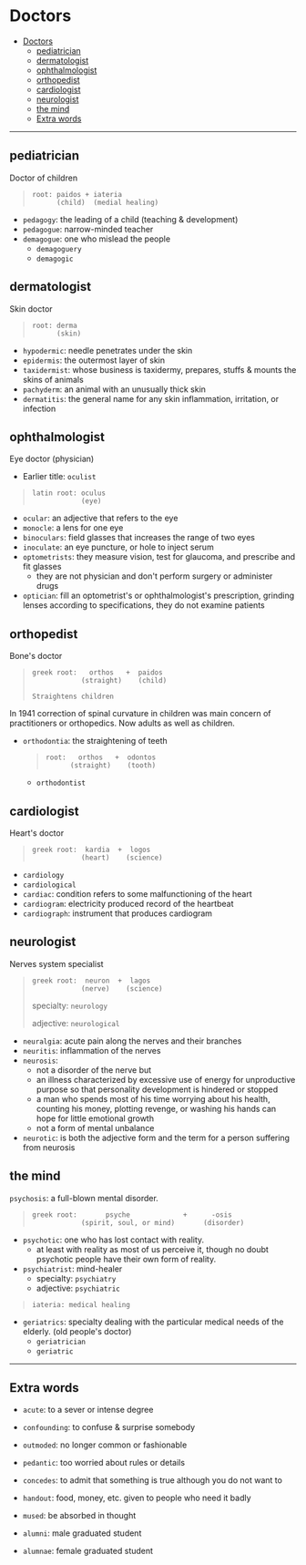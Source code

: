 # Doctors

- [Doctors](#doctors)
  - [pediatrician](#pediatrician)
  - [dermatologist](#dermatologist)
  - [ophthalmologist](#ophthalmologist)
  - [orthopedist](#orthopedist)
  - [cardiologist](#cardiologist)
  - [neurologist](#neurologist)
  - [the mind](#the-mind)
  - [Extra words](#extra-words)

---

## pediatrician

Doctor of children

> ```
> root: paidos + iateria
>       (child)  (medial healing)
> ```

- `pedagogy`: the leading of a child (teaching & development)
- `pedagogue`: narrow-minded teacher
- `demagogue`: one who mislead the people
  - `demagoguery`
  - `demagogic`

## dermatologist

Skin doctor

> ```
> root: derma
>       (skin)
> ```

- `hypodermic`: needle penetrates under the skin
- `epidermis`: the outermost layer of skin
- `taxidermist`: whose business is taxidermy, prepares, stuffs & mounts the skins of animals
- `pachyderm`: an animal with an unusually thick skin
- `dermatitis`: the general name for any skin inflammation, irritation, or infection

## ophthalmologist

Eye doctor (physician)

- Earlier title: `oculist`

> ```
> latin root: oculus
>             (eye)
> ```

- `ocular`: an adjective that refers to the eye
- `monocle`: a lens for one eye
- `binoculars`: field glasses that increases the range of two eyes
- `inoculate`: an eye puncture, or hole to inject serum
- `optometrists`: they measure vision, test for glaucoma, and prescribe and fit glasses
  - they are not physician and don't perform surgery or administer drugs
- `optician`: fill an optometrist's or ophthalmologist's prescription, grinding lenses according to specifications, they do not examine patients

## orthopedist

Bone's doctor

> ```
> greek root:   orthos   +  paidos
>             (straight)    (child)
>
> Straightens children
> ```

In 1941 correction of spinal curvature in children was main concern of practitioners or orthopedics.
Now adults as well as children.

- `orthodontia`: the straightening of teeth

  > ```
  > root:   orthos   +  odontos
  >       (straight)    (tooth)
  > ```

  - `orthodontist`

## cardiologist

Heart's doctor

> ```
> greek root:  kardia  +  logos
>             (heart)    (science)
> ```

- `cardiology`
- `cardiological`
- `cardiac`: condition refers to some malfunctioning of the heart
- `cardiogram`: electricity produced record of the heartbeat
- `cardiograph`: instrument that produces cardiogram

## neurologist

Nerves system specialist

> ```
> greek root:  neuron  +  lagos
>             (nerve)    (science)
> ```
>
> specialty: `neurology`
>
> adjective: `neurological`

- `neuralgia`: acute pain along the nerves and their branches
- `neuritis`: inflammation of the nerves
- `neurosis`:
  - not a disorder of the nerve but
  - an illness characterized by excessive use of energy for unproductive purpose so that personality development is hindered or stopped
  - a man who spends most of his time worrying about his health, counting his money, plotting revenge, or washing his hands can hope for little emotional growth
  - not a form of mental unbalance
- `neurotic`: is both the adjective form and the term for a person suffering from neurosis

## the mind

`psychosis`: a full-blown mental disorder.

> ```
> greek root:       psyche             +      -osis
>             (spirit, soul, or mind)       (disorder)
> ```

- `psychotic`: one who has lost contact with reality.
  - at least with reality as most of us perceive it, though no doubt psychotic people have their own form of reality.
- `psychiatrist`: mind-healer
  - specialty: `psychiatry`
  - adjective: `psychiatric`

> ```
> iateria: medical healing
> ```

- `geriatrics`: specialty dealing with the particular medical needs of the elderly. (old people's doctor)
  - `geriatrician`
  - `geriatric`

---

## Extra words

- `acute`: to a sever or intense degree
- `confounding`: to confuse & surprise somebody
- `outmoded`: no longer common or fashionable
- `pedantic`: too worried about rules or details
- `concedes`: to admit that something is true although you do not want to
- `handout`: food, money, etc. given to people who need it badly
- `mused`: be absorbed in thought

- `alumni`: male graduated student
- `alumnae`: female graduated student
